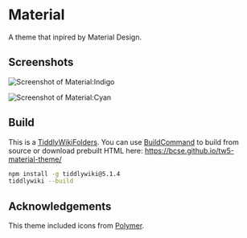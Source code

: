 Material
========

A theme that inpired by Material Design.

## Screenshots

![Screenshot of Material:Indigo](https://raw.githubusercontent.com/bcse/tw5-material-theme/gh-pages/screenshot.png)

![Screenshot of Material:Cyan](https://raw.githubusercontent.com/bcse/tw5-material-theme/gh-pages/screenshot-cyan.png)

## Build

This is a [TiddlyWikiFolders](http://tiddlywiki.com/static/TiddlyWikiFolders.html). You can use [BuildCommand](http://tiddlywiki.com/static/BuildCommand.html) to build from source or download prebuilt HTML here: https://bcse.github.io/tw5-material-theme/

```sh
npm install -g tiddlywiki@5.1.4
tiddlywiki --build
```

## Acknowledgements

This theme included icons from [Polymer](http://www.polymer-project.org/).